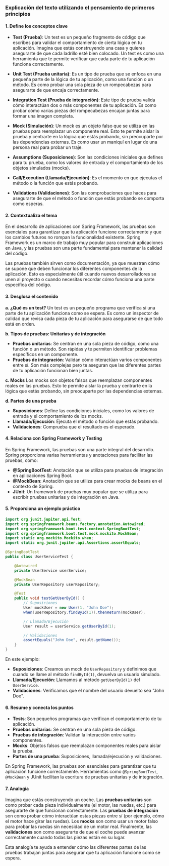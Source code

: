 ### Explicación del texto utilizando el pensamiento de primeros principios

#### **1. Define los conceptos clave**

- **Test (Prueba)**: Un test es un pequeño fragmento de código que escribes para validar el comportamiento de cierta lógica en tu aplicación. Imagina que estás construyendo una casa y quieres asegurarte de que cada ladrillo esté bien colocado. Un test es como una herramienta que te permite verificar que cada parte de tu aplicación funciona correctamente.

- **Unit Test (Prueba unitaria)**: Es un tipo de prueba que se enfoca en una pequeña parte de la lógica de tu aplicación, como una función o un método. Es como probar una sola pieza de un rompecabezas para asegurarte de que encaja correctamente.

- **Integration Test (Prueba de integración)**: Este tipo de prueba valida cómo interactúan dos o más componentes de tu aplicación. Es como probar cómo varias piezas del rompecabezas encajan juntas para formar una imagen completa.

- **Mock (Simulación)**: Un mock es un objeto falso que se utiliza en las pruebas para reemplazar un componente real. Esto te permite aislar la prueba y centrarte en la lógica que estás probando, sin preocuparte por las dependencias externas. Es como usar un maniquí en lugar de una persona real para probar un traje.

- **Assumptions (Suposiciones)**: Son las condiciones iniciales que defines para tu prueba, como los valores de entrada y el comportamiento de los objetos simulados (mocks).

- **Call/Execution (Llamada/Ejecución)**: Es el momento en que ejecutas el método o la función que estás probando.

- **Validations (Validaciones)**: Son las comprobaciones que haces para asegurarte de que el método o función que estás probando se comporta como esperas.

#### **2. Contextualiza el tema**

En el desarrollo de aplicaciones con Spring Framework, las pruebas son esenciales para garantizar que tu aplicación funcione correctamente y que los cambios futuros no rompan la funcionalidad existente. Spring Framework es un marco de trabajo muy popular para construir aplicaciones en Java, y las pruebas son una parte fundamental para mantener la calidad del código.

Las pruebas también sirven como documentación, ya que muestran cómo se supone que deben funcionar los diferentes componentes de la aplicación. Esto es especialmente útil cuando nuevos desarrolladores se unen al proyecto o cuando necesitas recordar cómo funciona una parte específica del código.

#### **3. Desglosa el contenido**

**a. ¿Qué es un test?**
Un test es un pequeño programa que verifica si una parte de tu aplicación funciona como se espera. Es como un inspector de calidad que revisa cada pieza de tu aplicación para asegurarse de que todo está en orden.

**b. Tipos de pruebas: Unitarias y de integración**
- **Pruebas unitarias**: Se centran en una sola pieza de código, como una función o un método. Son rápidas y te permiten identificar problemas específicos en un componente.
- **Pruebas de integración**: Validan cómo interactúan varios componentes entre sí. Son más complejas pero te aseguran que las diferentes partes de tu aplicación funcionan bien juntas.

**c. Mocks**
Los mocks son objetos falsos que reemplazan componentes reales en las pruebas. Esto te permite aislar la prueba y centrarte en la lógica que estás probando, sin preocuparte por las dependencias externas.

**d. Partes de una prueba**
- **Suposiciones**: Define las condiciones iniciales, como los valores de entrada y el comportamiento de los mocks.
- **Llamada/Ejecución**: Ejecuta el método o función que estás probando.
- **Validaciones**: Comprueba que el resultado es el esperado.

#### **4. Relaciona con Spring Framework y Testing**

En Spring Framework, las pruebas son una parte integral del desarrollo. Spring proporciona varias herramientas y anotaciones para facilitar las pruebas, como:

- **@SpringBootTest**: Anotación que se utiliza para pruebas de integración en aplicaciones Spring Boot.
- **@MockBean**: Anotación que se utiliza para crear mocks de beans en el contexto de Spring.
- **JUnit**: Un framework de pruebas muy popular que se utiliza para escribir pruebas unitarias y de integración en Java.

#### **5. Proporciona un ejemplo práctico**

```java
import org.junit.jupiter.api.Test;
import org.springframework.beans.factory.annotation.Autowired;
import org.springframework.boot.test.context.SpringBootTest;
import org.springframework.boot.test.mock.mockito.MockBean;
import static org.mockito.Mockito.when;
import static org.junit.jupiter.api.Assertions.assertEquals;

@SpringBootTest
public class UserServiceTest {

    @Autowired
    private UserService userService;

    @MockBean
    private UserRepository userRepository;

    @Test
    public void testGetUserById() {
        // Suposiciones
        User mockUser = new User(1, "John Doe");
        when(userRepository.findById(1)).thenReturn(mockUser);

        // Llamada/Ejecución
        User result = userService.getUserById(1);

        // Validaciones
        assertEquals("John Doe", result.getName());
    }
}
```

En este ejemplo:
- **Suposiciones**: Creamos un mock de `UserRepository` y definimos que cuando se llame al método `findById(1)`, devuelva un usuario simulado.
- **Llamada/Ejecución**: Llamamos al método `getUserById(1)` del `UserService`.
- **Validaciones**: Verificamos que el nombre del usuario devuelto sea "John Doe".

#### **6. Resume y conecta los puntos**

- **Tests**: Son pequeños programas que verifican el comportamiento de tu aplicación.
- **Pruebas unitarias**: Se centran en una sola pieza de código.
- **Pruebas de integración**: Validan la interacción entre varios componentes.
- **Mocks**: Objetos falsos que reemplazan componentes reales para aislar la prueba.
- **Partes de una prueba**: Suposiciones, llamada/ejecución y validaciones.

En Spring Framework, las pruebas son esenciales para garantizar que tu aplicación funcione correctamente. Herramientas como `@SpringBootTest`, `@MockBean` y JUnit facilitan la escritura de pruebas unitarias y de integración.

#### **7. Analogía**

Imagina que estás construyendo un coche. Las **pruebas unitarias** son como probar cada pieza individualmente (el motor, las ruedas, etc.) para asegurarte de que funcionan correctamente. Las **pruebas de integración** son como probar cómo interactúan estas piezas entre sí (por ejemplo, cómo el motor hace girar las ruedas). Los **mocks** son como usar un motor falso para probar las ruedas sin necesidad de un motor real. Finalmente, las **validaciones** son como asegurarte de que el coche puede avanzar correctamente cuando todas las piezas están en su lugar.

Esta analogía te ayuda a entender cómo las diferentes partes de las pruebas trabajan juntas para asegurar que tu aplicación funcione como se espera.